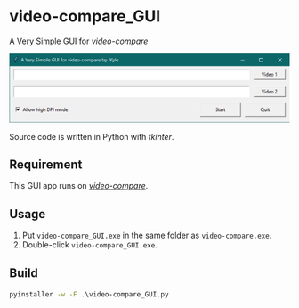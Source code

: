 # video-compare_GUI

A Very Simple GUI for _video-compare_

![](https://github.com/JJKylee/video-compare_GUI/blob/main/video-compare_GUI_v1_screenshot_20210602.png)

Source code is written in Python with _tkinter_.

## Requirement

This GUI app runs on [_video-compare_](https://github.com/pixop/video-compare).

## Usage

1. Put `video-compare_GUI.exe` in the same folder as `video-compare.exe`.
2. Double-click `video-compare_GUI.exe`.

## Build

```bat
pyinstaller -w -F .\video-compare_GUI.py
```
